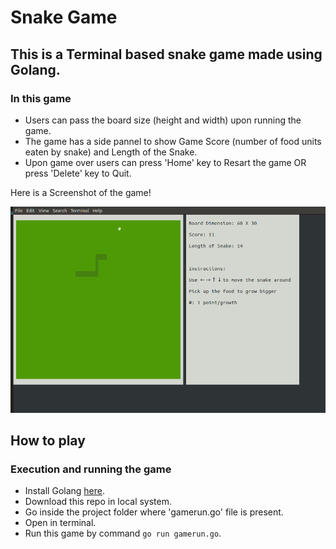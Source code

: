 # Snake Game 

## This is a Terminal based snake game made using Golang.

### In this game

* Users can pass the board size (height and width) upon running the game.
* The game has a side pannel to show Game Score (number of food units eaten by snake) and Length of the Snake.
* Upon game over users can press 'Home' key to Resart the game OR press 'Delete' key to Quit.
  
Here is a Screenshot of the game!

![GitHub Logo](https://github.com/techieaman94/Snake-game-in-golang/blob/main/Screenshot-Snake-Game.png)


## How to play

### Execution and running the game

* Install Golang [here](https://golang.org/).
* Download this repo in local system.
* Go inside the project folder where 'gamerun.go' file is present.
* Open in terminal.
* Run this game by command `go run gamerun.go`.



